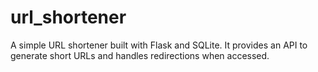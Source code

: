 # url_shortener
A simple URL shortener built with Flask and SQLite. It provides an API to generate short URLs and handles redirections when accessed.
